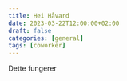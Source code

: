 ```yaml
---
title: Hei Håvard
date: 2023-03-22T12:00:00+02:00
draft: false
categories: [general]
tags: [coworker]
---
```


Dette fungerer
